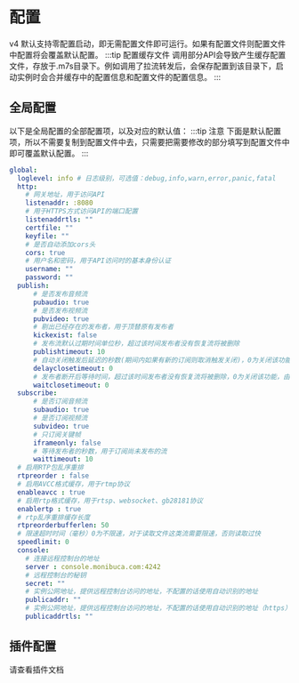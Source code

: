 # 配置

v4 默认支持零配置启动，即无需配置文件即可运行。如果有配置文件则配置文件中配置将会覆盖默认配置。
:::tip 配置缓存文件
调用部分API会导致产生缓存配置文件，存放于.m7s目录下。例如调用了拉流转发后，会保存配置到该目录下，启动实例时会合并缓存中的配置信息和配置文件的配置信息。 
:::

## 全局配置

以下是全局配置的全部配置项，以及对应的默认值：
:::tip 注意
下面是默认配置项，所以不需要复制到配置文件中去，只需要把需要修改的部分填写到配置文件中即可覆盖默认配置。 
:::
```yaml
global:
  loglevel: info # 日志级别，可选值：debug,info,warn,error,panic,fatal
  http:
    # 网关地址，用于访问API
    listenaddr: :8080
    # 用于HTTPS方式访问API的端口配置
    listenaddrtls: ""
    certfile: ""
    keyfile: ""
    # 是否自动添加cors头
    cors: true
    # 用户名和密码，用于API访问时的基本身份认证
    username: ""
    password: ""
  publish:
      # 是否发布音频流
      pubaudio: true
      # 是否发布视频流
      pubvideo: true
      # 剔出已经存在的发布者，用于顶替原有发布者
      kickexist: false
      # 发布流默认过期时间单位秒，超过该时间发布者没有恢复流将被删除
      publishtimeout: 10
      # 自动关闭触发后延迟的秒数(期间内如果有新的订阅则取消触发关闭)，0为关闭该功能，保持连接。
      delayclosetimeout: 0
      # 发布者断开后等待时间，超过该时间发布者没有恢复流将被删除，0为关闭该功能，由订阅者决定是否删除
      waitclosetimeout: 0
  subscribe:
      # 是否订阅音频流
      subaudio: true
      # 是否订阅视频流
      subvideo: true
      # 只订阅关键帧
      iframeonly: false
      # 等待发布者的秒数，用于订阅尚未发布的流
      waittimeout: 10
  # 启用RTP包乱序重排
  rtpreorder : false
  # 启用AVCC格式缓存，用于rtmp协议
  enableavcc : true
  # 启用rtp格式缓存，用于rtsp、websocket、gb28181协议
  enablertp : true
  # rtp乱序重排缓存长度
  rtpreorderbufferlen: 50 
  # 限速超时时间（毫秒）0为不限速，对于读取文件这类流需要限速，否则读取过快
  speedlimit: 0
  console: 
    # 连接远程控制台的地址
    server : console.monibuca.com:4242
    # 远程控制台的秘钥
    secret: ""
    # 实例公网地址，提供远程控制台访问的地址，不配置的话使用自动识别的地址
    publicaddr: ""
    # 实例公网地址，提供远程控制台访问的地址，不配置的话使用自动识别的地址（https）
    publicaddrtls: ""
```

## 插件配置

请查看插件文档
